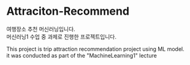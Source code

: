 # Attraciton-Recommend

여행장소 추천 머신러닝입니다.  
머신러닝1 수업 중 과제로 진행한 프로젝트입니다.  

This project is trip attraction recommendation project using ML model.  
it was conducted as part of the "MachineLearning1" lecture  
